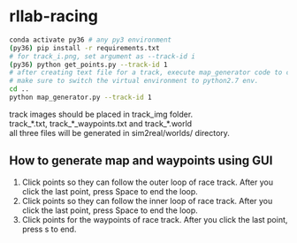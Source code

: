 # rllab-racing
```bash
conda activate py36 # any py3 environment
(py36) pip install -r requirements.txt
# for track_i.png, set argument as --track-id i
(py36) python get_points.py --track-id 1
# after creating text file for a track, execute map_generator code to construct a map.
# make sure to switch the virtual environment to python2.7 env.
cd ..
python map_generator.py --track-id 1
```
track images should be placed in track_img folder.  
track_\*.txt, track_\*\_waypoints.txt and track_\*.world  
all three files will be generated in sim2real/worlds/ directory.

## How to generate map and waypoints using GUI
1) Click points so they can follow the outer loop of race track. After you click the last point, press Space to end the loop.
2) Click points so they can follow the inner loop of race track. After you click the last point, press Space to end the loop.
3) Click points for the waypoints of race track. After you click the last point, press s to end.

